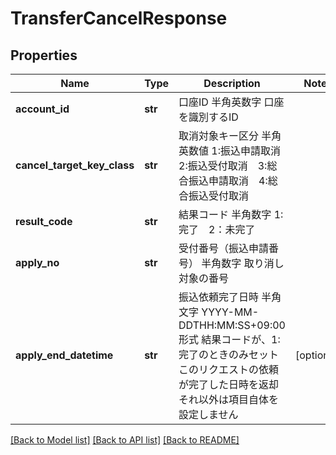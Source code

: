 # TransferCancelResponse

## Properties
Name | Type | Description | Notes
------------ | ------------- | ------------- | -------------
**account_id** | **str** | 口座ID 半角英数字 口座を識別するID  | 
**cancel_target_key_class** | **str** | 取消対象キー区分 半角英数値 1:振込申請取消　2:振込受付取消　3:総合振込申請取消　4:総合振込受付取消  | 
**result_code** | **str** | 結果コード 半角数字 1:完了　2：未完了  | 
**apply_no** | **str** | 受付番号（振込申請番号） 半角数字 取り消し対象の番号  | 
**apply_end_datetime** | **str** | 振込依頼完了日時 半角文字 YYYY-MM-DDTHH:MM:SS+09:00形式 結果コードが、1:完了のときのみセット このリクエストの依頼が完了した日時を返却 それ以外は項目自体を設定しません  | [optional] 

[[Back to Model list]](../README.md#documentation-for-models) [[Back to API list]](../README.md#documentation-for-api-endpoints) [[Back to README]](../README.md)


